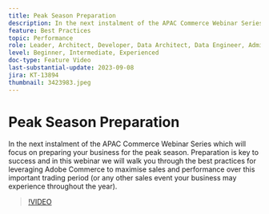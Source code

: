```yaml
---
title: Peak Season Preparation
description: In the next instalment of the APAC Commerce Webinar Series which will focus on preparing your business for the peak season. Preparation is key to success and in this webinar we will walk you through the best practices for leveraging Adobe Commerce to maximise sales and performance over this important trading period (or any other sales event your business may experience throughout the year).
feature: Best Practices
topic: Performance
role: Leader, Architect, Developer, Data Architect, Data Engineer, Admin, User
level: Beginner, Intermediate, Experienced
doc-type: Feature Video
last-substantial-update: 2023-09-08
jira: KT-13894
thumbnail: 3423983.jpeg
---
```


# Peak Season Preparation

In the next instalment of the APAC Commerce Webinar Series which will focus on preparing your business for the peak season. Preparation is key to success and in this webinar we will walk you through the best practices for leveraging Adobe Commerce to maximise sales and performance over this important trading period (or any other sales event your business may experience throughout the year).

>[!VIDEO](https://video.tv.adobe.com/v/3423983/?learn=on)
 